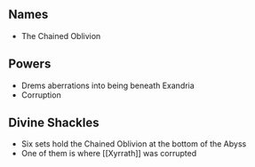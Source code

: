 ## Names

* The Chained Oblivion

## Powers

* Drems aberrations into being beneath Exandria
* Corruption
## Divine Shackles

* Six sets hold the Chained Oblivion at the bottom of the Abyss
* One of them is where [[Xyrrath]] was corrupted



